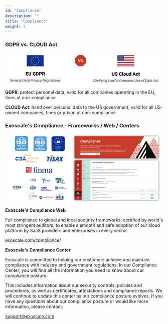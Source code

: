 ```yaml
---
id: "Compliance"
description: ""
title: "Compliance"
weight: 3
---
```



### **GDPR vs. CLOUD Act**

![GDPRvsCLOUDact](GDPRvsCLOUDact.png)

**GDPR**: protect personal data, valid for all companies operating in the EU, fines at non-compliance

**CLOUD Act**: hand over personal data to the US government, valid for all US-owned companies, fines or prison at non-compliance


### **Exoscale's Compliance - Frameworks / Web / Centers**

![exoscale-compliance](exoscale-compliance.png)

**Exoscale's Compliance Web**

Full compliance to global and local security frameworks, certified by world's most stringent auditors, to enable a smooth and safe adoption of our cloud platform by SaaS providers and enterprises in every sector.

exoscale.com/compliance/

**Exoscale's Compliance Center**

Exoscale is committed to helping our customers achieve and maintain compliance with industry and government regulations. In our Compliance Center, you will find all the information you need to know about our compliance posture.

This includes information about our security controls, policies and procedures, as well as certificates, attestations and compliance reports. We will continue to update this center as our compliance posture evolves. If you have any questions about our compliance posture or would like more information, please contact:

support@exoscale.com